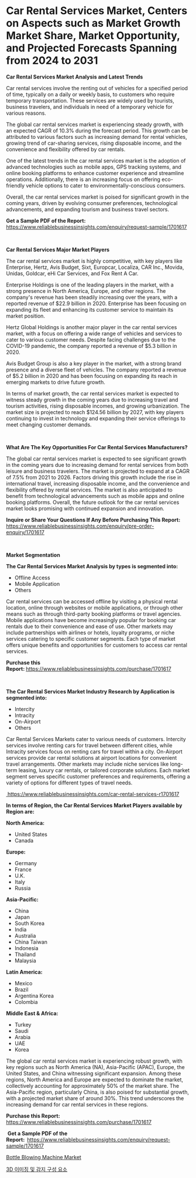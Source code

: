<p><h1>Car Rental Services Market, Centers on Aspects such as Market Growth Market Share, Market Opportunity, and Projected Forecasts Spanning from 2024 to 2031</h1></p><p><strong>Car Rental Services Market Analysis and Latest Trends</strong></p>
<p><p>Car rental services involve the renting out of vehicles for a specified period of time, typically on a daily or weekly basis, to customers who require temporary transportation. These services are widely used by tourists, business travelers, and individuals in need of a temporary vehicle for various reasons.</p><p>The global car rental services market is experiencing steady growth, with an expected CAGR of 10.3% during the forecast period. This growth can be attributed to various factors such as increasing demand for rental vehicles, growing trend of car-sharing services, rising disposable income, and the convenience and flexibility offered by car rentals.</p><p>One of the latest trends in the car rental services market is the adoption of advanced technologies such as mobile apps, GPS tracking systems, and online booking platforms to enhance customer experience and streamline operations. Additionally, there is an increasing focus on offering eco-friendly vehicle options to cater to environmentally-conscious consumers.</p><p>Overall, the car rental services market is poised for significant growth in the coming years, driven by evolving consumer preferences, technological advancements, and expanding tourism and business travel sectors.</p></p>
<p><strong>Get a Sample PDF of the Report:&nbsp;</strong> <a href="https://www.reliablebusinessinsights.com/enquiry/request-sample/1701617">https://www.reliablebusinessinsights.com/enquiry/request-sample/1701617</a></p>
<p>&nbsp;</p>
<p><strong>Car Rental Services Major Market Players</strong></p>
<p><p>The car rental services market is highly competitive, with key players like Enterprise, Hertz, Avis Budget, Sixt, Europcar, Localiza, CAR Inc., Movida, Unidas, Goldcar, eHi Car Services, and Fox Rent A Car.</p><p>Enterprise Holdings is one of the leading players in the market, with a strong presence in North America, Europe, and other regions. The company's revenue has been steadily increasing over the years, with a reported revenue of $22.9 billion in 2020. Enterprise has been focusing on expanding its fleet and enhancing its customer service to maintain its market position.</p><p>Hertz Global Holdings is another major player in the car rental services market, with a focus on offering a wide range of vehicles and services to cater to various customer needs. Despite facing challenges due to the COVID-19 pandemic, the company reported a revenue of $5.3 billion in 2020.</p><p>Avis Budget Group is also a key player in the market, with a strong brand presence and a diverse fleet of vehicles. The company reported a revenue of $5.2 billion in 2020 and has been focusing on expanding its reach in emerging markets to drive future growth.</p><p>In terms of market growth, the car rental services market is expected to witness steady growth in the coming years due to increasing travel and tourism activities, rising disposable incomes, and growing urbanization. The market size is projected to reach $124.56 billion by 2027, with key players continuing to invest in technology and expanding their service offerings to meet changing customer demands.</p></p>
<p>&nbsp;</p>
<p><strong>What Are The Key Opportunities For Car Rental Services Manufacturers?</strong></p>
<p><p>The global car rental services market is expected to see significant growth in the coming years due to increasing demand for rental services from both leisure and business travelers. The market is projected to expand at a CAGR of 7.5% from 2021 to 2026. Factors driving this growth include the rise in international travel, increasing disposable income, and the convenience and flexibility offered by rental services. The market is also anticipated to benefit from technological advancements such as mobile apps and online booking platforms. Overall, the future outlook for the car rental services market looks promising with continued expansion and innovation.</p></p>
<p><strong>Inquire or Share Your Questions If Any Before Purchasing This Report:</strong> <a href="https://www.reliablebusinessinsights.com/enquiry/pre-order-enquiry/1701617">https://www.reliablebusinessinsights.com/enquiry/pre-order-enquiry/1701617</a></p>
<p>&nbsp;</p>
<p><strong>Market Segmentation</strong></p>
<p><strong>The Car Rental Services Market Analysis by types is segmented into:</strong></p>
<p><ul><li>Offline Access</li><li>Mobile Application</li><li>Others</li></ul></p>
<p><p>Car rental services can be accessed offline by visiting a physical rental location, online through websites or mobile applications, or through other means such as through third-party booking platforms or travel agencies. Mobile applications have become increasingly popular for booking car rentals due to their convenience and ease of use. Other markets may include partnerships with airlines or hotels, loyalty programs, or niche services catering to specific customer segments. Each type of market offers unique benefits and opportunities for customers to access car rental services.</p></p>
<p><strong>Purchase this Report:&nbsp;</strong><a href="https://www.reliablebusinessinsights.com/purchase/1701617">https://www.reliablebusinessinsights.com/purchase/1701617</a></p>
<p>&nbsp;</p>
<p><strong>The Car Rental Services Market Industry Research by Application is segmented into:</strong></p>
<p><ul><li>Intercity</li><li>Intracity</li><li>On-Airport</li><li>Others</li></ul></p>
<p><p>Car Rental Services Markets cater to various needs of customers. Intercity services involve renting cars for travel between different cities, while Intracity services focus on renting cars for travel within a city. On-Airport services provide car rental solutions at airport locations for convenient travel arrangements. Other markets may include niche services like long-term leasing, luxury car rentals, or tailored corporate solutions. Each market segment serves specific customer preferences and requirements, offering a variety of options for different types of travel needs.</p></p>
<p><a href="https://www.reliablebusinessinsights.com/car-rental-services-r1701617">&nbsp;https://www.reliablebusinessinsights.com/car-rental-services-r1701617</a></p>
<p><strong>In terms of Region, the Car Rental Services Market Players available by Region are:</strong></p>
<p>
    <p> <strong> North America: </strong>
        <ul>
            <li>United States</li>
            <li>Canada</li>
        </ul>
        </p> 
    <p> <strong> Europe: </strong>
        <ul>
            <li>Germany</li>
            <li>France</li>
            <li>U.K.</li>
            <li>Italy</li>
            <li>Russia</li>
        </ul>
        </p> 
    <p> <strong> Asia-Pacific: </strong>
        <ul>
            <li>China</li>
            <li>Japan</li>
            <li>South Korea</li>
            <li>India</li>
            <li>Australia</li>
            <li>China Taiwan</li>
            <li>Indonesia</li>
            <li>Thailand</li>
            <li>Malaysia</li>
        </ul>
        </p> 
    <p> <strong> Latin America: </strong>
        <ul>
            <li>Mexico</li>
            <li>Brazil</li>
            <li>Argentina Korea</li>
            <li>Colombia</li>
        </ul>
        </p> 
    <p> <strong> Middle East & Africa: </strong>
        <ul>
            <li>Turkey</li>
            <li>Saudi</li>
            <li>Arabia</li>
            <li>UAE</li>
            <li>Korea</li>
        </ul>
    </p>
    </p>
<p><p>The global car rental services market is experiencing robust growth, with key regions such as North America (NA), Asia-Pacific (APAC), Europe, the United States, and China witnessing significant expansion. Among these regions, North America and Europe are expected to dominate the market, collectively accounting for approximately 50% of the market share. The Asia-Pacific region, particularly China, is also poised for substantial growth, with a projected market share of around 30%. This trend underscores the increasing demand for car rental services in these regions.</p></p>
<p><strong>Purchase this Report: </strong><a href="https://www.reliablebusinessinsights.com/purchase/1701617">https://www.reliablebusinessinsights.com/purchase/1701617</a></p>
<p>&nbsp;<strong>Get a Sample PDF of the Report:&nbsp;&nbsp;</strong><a href="https://www.reliablebusinessinsights.com/enquiry/request-sample/1701617">https://www.reliablebusinessinsights.com/enquiry/request-sample/1701617</a></p>
<p><strong></strong></p>
<p><p><a href="https://issuu.com/reportprime-2/docs/bottle-blowing-machine-market-size-2030.pptx">Bottle Blowing Machine Market</a></p><p><a href="https://medium.com/@sergioagasta_31871/%EA%B8%80%EB%A1%9C%EB%B2%8C-3d-%EC%9D%B4%EB%AF%B8%EC%A7%95-%EB%B0%8F-%EC%84%BC%EC%8B%B1-%EC%BB%B4%ED%8F%AC%EB%84%8C%ED%8A%B8-%EC%8B%9C%EC%9E%A5%EC%9D%80-2024%EB%85%84%EB%B6%80%ED%84%B0-2031%EB%85%84%EA%B9%8C%EC%A7%80-%EC%9D%98-%EC%97%B0%ED%8F%89%EA%B7%A0-%EC%84%B1%EC%9E%A5%EB%A5%A0%EB%A1%9C-%EC%84%B1%EC%9E%A5%ED%95%A0-%EA%B2%83%EC%9C%BC%EB%A1%9C-%EC%98%88%EC%83%81%EB%90%A9%EB%8B%88%EB%8B%A4-eb376d8c5cab">3D 이미징 및 감지 구성 요소</a></p></p>